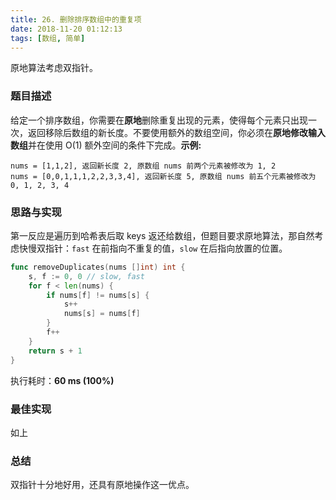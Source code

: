 ```yaml
---
title: 26. 删除排序数组中的重复项
date: 2018-11-20 01:12:13
tags: [数组, 简单]
---
```


原地算法考虑双指针。

<!-- more -->

### 题目描述

给定一个排序数组，你需要在**原地**删除重复出现的元素，使得每个元素只出现一次，返回移除后数组的新长度。不要使用额外的数组空间，你必须在**原地修改输入数组**并在使用 O(1) 额外空间的条件下完成。**示例:**

```
nums = [1,1,2], 返回新长度 2, 原数组 nums 前两个元素被修改为 1, 2 
nums = [0,0,1,1,1,2,2,3,3,4], 返回新长度 5, 原数组 nums 前五个元素被修改为 0, 1, 2, 3, 4
```



### 思路与实现

第一反应是遍历到哈希表后取 keys 返还给数组，但题目要求原地算法，那自然考虑快慢双指针：`fast` 在前指向不重复的值，`slow` 在后指向放置的位置。

```go
func removeDuplicates(nums []int) int {
	s, f := 0, 0 // slow, fast
	for f < len(nums) {
		if nums[f] != nums[s] {
			s++
			nums[s] = nums[f]
		}
		f++
	}
	return s + 1
}
```

执行耗时：**60 ms (100%)**



### 最佳实现

如上



### 总结

双指针十分地好用，还具有原地操作这一优点。